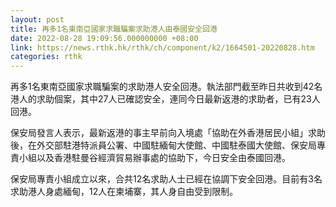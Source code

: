 ```yaml
---
layout: post
title: 再多1名東南亞國家求職騙案求助港人由泰國安全回港
date: 2022-08-28 19:09:56.000000000 +08:00
link: https://news.rthk.hk/rthk/ch/component/k2/1664501-20220828.htm
categories: rthk
---
```


再多1名東南亞國家求職騙案的求助港人安全回港。執法部門截至昨日共收到42名港人的求助個案，其中27人已確認安全，連同今日最新返港的求助者，已有23人回港。

保安局發言人表示，最新返港的事主早前向入境處「協助在外香港居民小組」求助後，在外交部駐港特派員公署、中國駐緬甸大使館、中國駐泰國大使館、保安局專責小組以及香港駐曼谷經濟貿易辦事處的協助下，今日安全由泰國回港。

保安局專責小組成立以來，合共12名求助人士已經在協調下安全回港。目前有3名求助港人身處緬甸，12人在柬埔寨，其人身自由受到限制。
